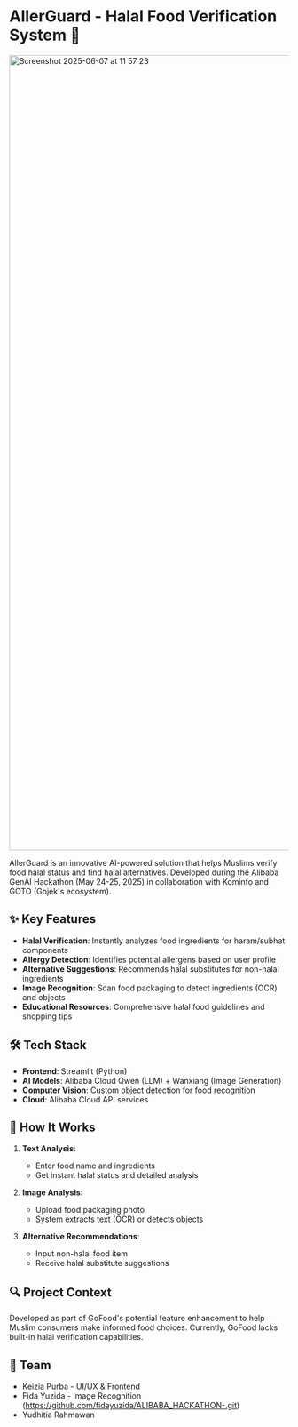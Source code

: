 # AllerGuard - Halal Food Verification System 🕌

<img width="1431" alt="Screenshot 2025-06-07 at 11 57 23" src="https://github.com/user-attachments/assets/fee39e51-643c-4dd5-9e96-ca08608feb78" />


AllerGuard is an innovative AI-powered solution that helps Muslims verify food halal status and find halal alternatives. Developed during the Alibaba GenAI Hackathon (May 24-25, 2025) in collaboration with Kominfo and GOTO (Gojek's ecosystem).

## ✨ Key Features

- **Halal Verification**: Instantly analyzes food ingredients for haram/subhat components
- **Allergy Detection**: Identifies potential allergens based on user profile
- **Alternative Suggestions**: Recommends halal substitutes for non-halal ingredients
- **Image Recognition**: Scan food packaging to detect ingredients (OCR) and objects
- **Educational Resources**: Comprehensive halal food guidelines and shopping tips

## 🛠️ Tech Stack

- **Frontend**: Streamlit (Python)
- **AI Models**: Alibaba Cloud Qwen (LLM) + Wanxiang (Image Generation)
- **Computer Vision**: Custom object detection for food recognition
- **Cloud**: Alibaba Cloud API services

## 🚀 How It Works

1. **Text Analysis**:
   - Enter food name and ingredients
   - Get instant halal status and detailed analysis

2. **Image Analysis**:
   - Upload food packaging photo
   - System extracts text (OCR) or detects objects

3. **Alternative Recommendations**:
   - Input non-halal food item
   - Receive halal substitute suggestions

## 🔍 Project Context

Developed as part of GoFood's potential feature enhancement to help Muslim consumers make informed food choices. Currently, GoFood lacks built-in halal verification capabilities.

## 👥 Team

- Keizia Purba - UI/UX & Frontend
- Fida Yuzida - Image Recognition (https://github.com/fidayuzida/ALIBABA_HACKATHON-.git)
- Yudhitia Rahmawan
